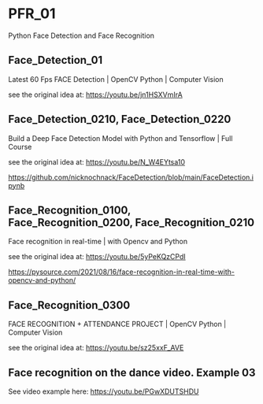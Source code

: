 # PFR_01
Python Face Detection and Face Recognition

## Face_Detection_01
Latest 60 Fps FACE Detection | OpenCV Python | Computer Vision

see the original idea at:  https://youtu.be/jn1HSXVmIrA

## Face_Detection_0210, Face_Detection_0220 
Build a Deep Face Detection Model with Python and Tensorflow | Full Course

see the original idea at:  https://youtu.be/N_W4EYtsa10

https://github.com/nicknochnack/FaceDetection/blob/main/FaceDetection.ipynb

## Face_Recognition_0100, Face_Recognition_0200, Face_Recognition_0210

Face recognition in real-time | with Opencv and Python

see the original idea at:  https://youtu.be/5yPeKQzCPdI

https://pysource.com/2021/08/16/face-recognition-in-real-time-with-opencv-and-python/

## Face_Recognition_0300
FACE RECOGNITION + ATTENDANCE PROJECT | OpenCV Python | Computer Vision

see the original idea at:  https://youtu.be/sz25xxF_AVE

## Face recognition on the dance video. Example 03
See video example here: https://youtu.be/PGwXDUTSHDU
